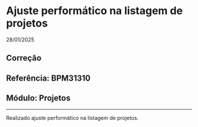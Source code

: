 # Ajuste performático na listagem de projetos
28/01/2025
## Correção
## Referência: BPM31310
## Módulo: Projetos
***

Realizado ajuste performático na listagem de projetos.